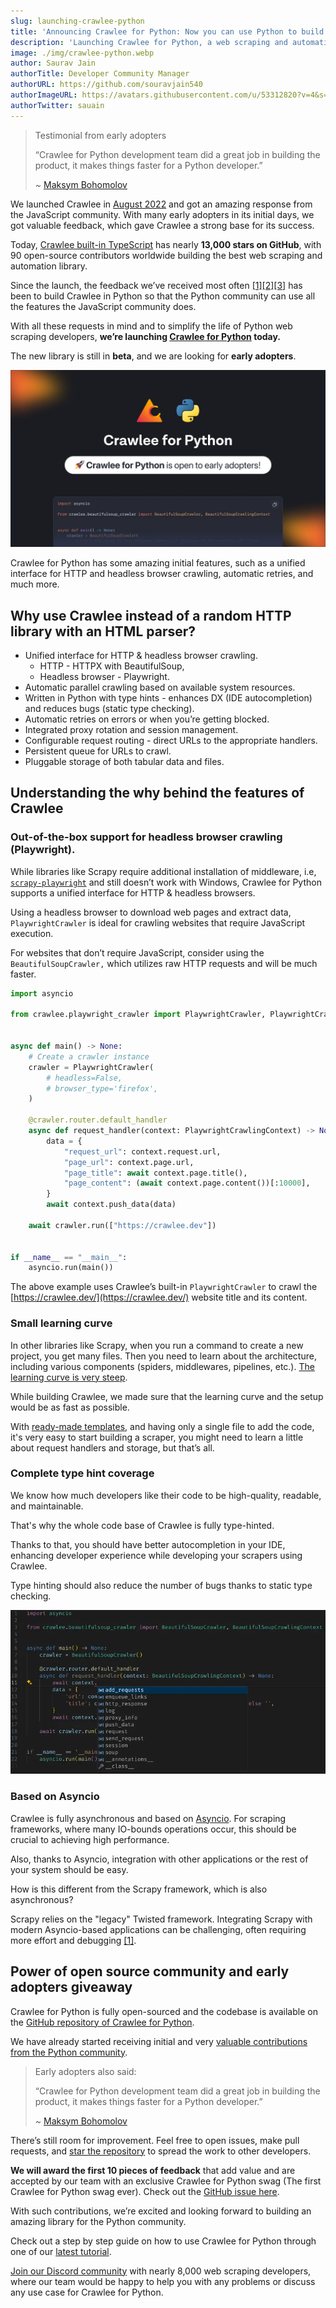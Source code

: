 ```yaml
---
slug: launching-crawlee-python
title: 'Announcing Crawlee for Python: Now you can use Python to build reliable web crawlers'
description: 'Launching Crawlee for Python, a web scraping and automation library to build reliable scrapers in Python fastly.'
image: ./img/crawlee-python.webp
author: Saurav Jain
authorTitle: Developer Community Manager
authorURL: https://github.com/souravjain540
authorImageURL: https://avatars.githubusercontent.com/u/53312820?v=4&s=48
authorTwitter: sauain
---
```


> Testimonial from early adopters
>
> “Crawlee for Python development team did a great job in building the product, it makes things faster for a Python developer.”
>
> ~ [Maksym Bohomolov](https://apify.com/mantisus)

We launched Crawlee in [August 2022](https://blog.apify.com/announcing-crawlee-the-web-scraping-and-browser-automation-library/) and got an amazing response from the JavaScript community. With many early adopters in its initial days, we got valuable feedback, which gave Crawlee a strong base for its success.

Today, [Crawlee built-in TypeScript](https://github.com/apify/crawlee) has nearly **13,000 stars on GitHub**, with 90 open-source contributors worldwide building the best web scraping and automation library.

Since the launch, the feedback we’ve received most often [[1]](https://discord.com/channels/801163717915574323/999250964554981446/1138826582581059585)[[2]](https://discord.com/channels/801163717915574323/801163719198638092/1137702376267059290)[[3]](https://discord.com/channels/801163717915574323/1090592836044476426/1103977818221719584) has been to build Crawlee in Python so that the Python community can use all the features the JavaScript community does.

With all these requests in mind and to simplify the life of Python web scraping developers, **we’re launching [Crawlee for Python](https://github.com/apify/crawlee-python) today.**

The new library is still in **beta**, and we are looking for **early adopters**.

![Crawlee for Python is looking for early adopters](./img/early-adopters.webp)

Crawlee for Python has some amazing initial features, such as a unified interface for HTTP and headless browser crawling, automatic retries, and much more.

<!--truncate-->

## Why use Crawlee instead of a random HTTP library with an HTML parser?

- Unified interface for HTTP & headless browser crawling.
    - HTTP - HTTPX with BeautifulSoup,
    - Headless browser - Playwright.
- Automatic parallel crawling based on available system resources.
- Written in Python with type hints - enhances DX (IDE autocompletion) and reduces bugs (static type checking).
- Automatic retries on errors or when you’re getting blocked.
- Integrated proxy rotation and session management.
- Configurable request routing - direct URLs to the appropriate handlers.
- Persistent queue for URLs to crawl.
- Pluggable storage of both tabular data and files.

## Understanding the why behind the features of Crawlee

### Out-of-the-box support for headless browser crawling (Playwright).

While libraries like Scrapy require additional installation of middleware, i.e, [`scrapy-playwright`](https://github.com/scrapy-plugins/scrapy-playwright) and still doesn’t work with Windows, Crawlee for Python supports a unified interface for HTTP & headless browsers.

Using a headless browser to download web pages and extract data, `PlaywrightCrawler` is ideal for crawling websites that require JavaScript execution.

For websites that don’t require JavaScript, consider using the `BeautifulSoupCrawler,` which utilizes raw HTTP requests and will be much faster.

```python
import asyncio

from crawlee.playwright_crawler import PlaywrightCrawler, PlaywrightCrawlingContext


async def main() -> None:
    # Create a crawler instance
    crawler = PlaywrightCrawler(
        # headless=False,
        # browser_type='firefox',
    )

    @crawler.router.default_handler
    async def request_handler(context: PlaywrightCrawlingContext) -> None:
        data = {
            "request_url": context.request.url,
            "page_url": context.page.url,
            "page_title": await context.page.title(),
            "page_content": (await context.page.content())[:10000],
        }
        await context.push_data(data)

    await crawler.run(["https://crawlee.dev"])


if __name__ == "__main__":
    asyncio.run(main())
```

The above example uses Crawlee’s built-in `PlaywrightCrawler` to crawl the [https://crawlee.dev/](https://crawlee.dev/) website title and its content.

### Small learning curve

In other libraries like Scrapy, when you run a command to create a new project, you get many files. Then you need to learn about the architecture, including various components (spiders, middlewares, pipelines, etc.). [The learning curve is very steep](https://crawlee.dev/blog/scrapy-vs-crawlee#language-and-development-environments).

While building Crawlee, we made sure that the learning curve and the setup would be as fast as possible.

With [ready-made templates](https://github.com/apify/crawlee-python/tree/master/templates), and having only a single file to add the code, it's very easy to start building a scraper, you might need to learn a little about request handlers and storage, but that’s all.

### Complete type hint coverage

We know how much developers like their code to be high-quality, readable, and maintainable.

That's why the whole code base of Crawlee is fully type-hinted.

Thanks to that, you should have better autocompletion in your IDE, enhancing developer experience while developing your scrapers using Crawlee.

Type hinting should also reduce the number of bugs thanks to static type checking.

![Crawlee_Python_Type_Hint](./img/crawlee-python-type-hint.webp)

### Based on Asyncio

Crawlee is fully asynchronous and based on [Asyncio](https://docs.python.org/3/library/asyncio.html). For scraping frameworks, where many IO-bounds operations occur, this should be crucial to achieving high performance.

Also, thanks to Asyncio, integration with other applications or the rest of your system should be easy.

How is this different from the Scrapy framework, which is also asynchronous?

Scrapy relies on the "legacy" Twisted framework. Integrating Scrapy with modern Asyncio-based applications can be challenging, often requiring more effort and debugging [[1]](https://stackoverflow.com/questions/49201915/debugging-scrapy-project-in-visual-studio-code).

## Power of open source community and early adopters giveaway

Crawlee for Python is fully open-sourced and the codebase is available on the [GitHub repository of Crawlee for Python](https://github.com/apify/crawlee-python).

We have already started receiving initial and very [valuable contributions from the Python community](https://github.com/apify/crawlee-python/pull/226).

> Early adopters also said:
>
> “Crawlee for Python development team did a great job in building the product, it makes things faster for a Python developer.”
>
> ~ [Maksym Bohomolov](https://apify.com/mantisus)

There’s still room for improvement. Feel free to open issues, make pull requests, and [star the repository](https://github.com/apify/crawlee-python/) to spread the work to other developers.

**We will award the first 10 pieces of feedback** that add value and are accepted by our team with an exclusive Crawlee for Python swag (The first Crawlee for Python swag ever). Check out the [GitHub issue here](https://github.com/apify/crawlee-python/issues/269/).

With such contributions, we’re excited and looking forward to building an amazing library for the Python community.

Check out a step by step guide on how to use Crawlee for Python through one of our [latest tutorial](https://blog.apify.com/crawlee-for-python-tutorial/).

[Join our Discord community](https://apify.com/discord) with nearly 8,000 web scraping developers, where our team would be happy to help you with any problems or discuss any use case for Crawlee for Python.

